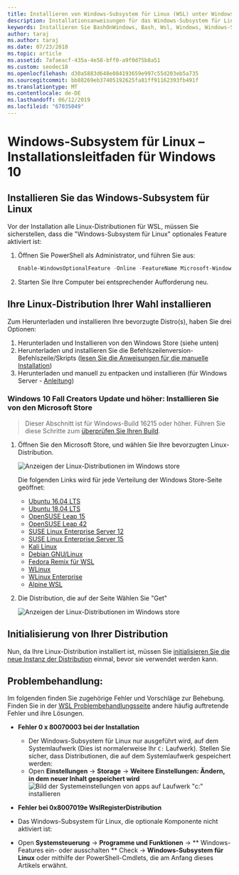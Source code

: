 ```yaml
---
title: Installieren von Windows-Subsystem für Linux (WSL) unter Windows 10
description: Installationsanweisungen für das Windows-Subsystem für Linux unter Windows 10.
keywords: Installieren Sie BashOnWindows, Bash, Wsl, Windows, Windows-Subsystem für Linux, Windowssubsystem, Ubuntu, Debian, Suse, Windows 10
author: taraj
ms.author: taraj
ms.date: 07/23/2018
ms.topic: article
ms.assetid: 7afaeacf-435a-4e58-bff0-a9f0d75b8a51
ms.custom: seodec18
ms.openlocfilehash: d30a5883d648e084193659e997c55d203eb5a735
ms.sourcegitcommit: bb88269eb37405192625fa81ff91162393fb491f
ms.translationtype: MT
ms.contentlocale: de-DE
ms.lasthandoff: 06/12/2019
ms.locfileid: "67035049"
---
```

# <a name="windows-subsystem-for-linux-installation-guide-for-windows-10"></a>Windows-Subsystem für Linux – Installationsleitfaden für Windows 10

## <a name="install-the-windows-subsystem-for-linux"></a>Installieren Sie das Windows-Subsystem für Linux

Vor der Installation alle Linux-Distributionen für WSL, müssen Sie sicherstellen, dass die "Windows-Subsystem für Linux" optionales Feature aktiviert ist:

1. Öffnen Sie PowerShell als Administrator, und führen Sie aus:
    ```powershell
    Enable-WindowsOptionalFeature -Online -FeatureName Microsoft-Windows-Subsystem-Linux
    ```

2. Starten Sie Ihre Computer bei entsprechender Aufforderung neu.

## <a name="install-your-linux-distribution-of-choice"></a>Ihre Linux-Distribution Ihrer Wahl installieren
Zum Herunterladen und installieren Ihre bevorzugte Distro(s), haben Sie drei Optionen:
1. Herunterladen und Installieren von den Windows Store (siehe unten)
1. Herunterladen und installieren Sie die Befehlszeilenversion-Befehlszeile/Skripts ([lesen Sie die Anweisungen für die manuelle Installation](install-manual.md))
1. Herunterladen und manuell zu entpacken und installieren (für Windows Server - [Anleitung](install-on-server.md))

### <a name="windows-10-fall-creators-update-and-later-install-from-the-microsoft-store"></a>Windows 10 Fall Creators Update und höher: Installieren Sie von den Microsoft Store

> Dieser Abschnitt ist für Windows-Build 16215 oder höher.  Führen Sie diese Schritte zum [überprüfen Sie Ihren Build](troubleshooting.md#check-your-build-number). 

1. Öffnen Sie den Microsoft Store, und wählen Sie Ihre bevorzugten Linux-Distribution.

    ![Anzeigen der Linux-Distributionen im Windows store](media/store.png)

    Die folgenden Links wird für jede Verteilung der Windows Store-Seite geöffnet:

    * [Ubuntu 16.04 LTS](https://www.microsoft.com/store/apps/9pjn388hp8c9)
    * [Ubuntu 18.04 LTS](https://www.microsoft.com/store/apps/9N9TNGVNDL3Q)
    * [OpenSUSE Leap 15](https://www.microsoft.com/store/apps/9n1tb6fpvj8c)
    * [OpenSUSE Leap 42](https://www.microsoft.com/store/apps/9njvjts82tjx)
    * [SUSE Linux Enterprise Server 12](https://www.microsoft.com/store/apps/9p32mwbh6cns)
    * [SUSE Linux Enterprise Server 15](https://www.microsoft.com/store/apps/9pmw35d7fnlx)
    * [Kali Linux](https://www.microsoft.com/store/apps/9PKR34TNCV07)
    * [Debian GNU/Linux](https://www.microsoft.com/store/apps/9MSVKQC78PK6)
    * [Fedora Remix für WSL](https://www.microsoft.com/store/apps/9n6gdm4k2hnc)
    * [WLinux](https://www.microsoft.com/store/apps/9NV1GV1PXZ6P)
    * [WLinux Enterprise](https://www.microsoft.com/store/apps/9N8LP0X93VCP)
    * [Alpine WSL](https://www.microsoft.com/store/apps/9p804crf0395)

1. Die Distribution, die auf der Seite Wählen Sie "Get"

    ![Anzeigen der Linux-Distributionen im Windows store](media/UbuntuStore.png)

## <a name="complete-initialization-of-your-distro"></a>Initialisierung von Ihrer Distribution
Nun, da Ihre Linux-Distribution installiert ist, müssen Sie [initialisieren Sie die neue Instanz der Distribution](initialize-distro.md) einmal, bevor sie verwendet werden kann.

## <a name="troubleshooting"></a>Problembehandlung: 

Im folgenden finden Sie zugehörige Fehler und Vorschläge zur Behebung. Finden Sie in der [WSL Problembehandlungsseite](troubleshooting.md) andere häufig auftretende Fehler und ihre Lösungen.

* **Fehler 0 x 80070003 bei der Installation**
    * Der Windows-Subsystem für Linux nur ausgeführt wird, auf dem Systemlaufwerk (Dies ist normalerweise Ihr `C:` Laufwerk). Stellen Sie sicher, dass Distributionen, die auf dem Systemlaufwerk gespeichert werden:  
    * Open **Einstellungen** -> **Storage** -> **Weitere Einstellungen: Ändern, in dem neuer Inhalt gespeichert wird**
    ![Bild der Systemeinstellungen von apps auf Laufwerk "c:" installieren](media/AppStorage.png)
    
    
 * **Fehler bei 0x8007019e WslRegisterDistribution**   
  * Das Windows-Subsystem für Linux, die optionale Komponente nicht aktiviert ist: 
   * Open **Systemsteuerung** -> **Programme und Funktionen** -> ** Windows-Features ein- oder ausschalten ** Check -> **Windows-Subsystem für Linux** oder mithilfe der PowerShell-Cmdlets, die am Anfang dieses Artikels erwähnt.
